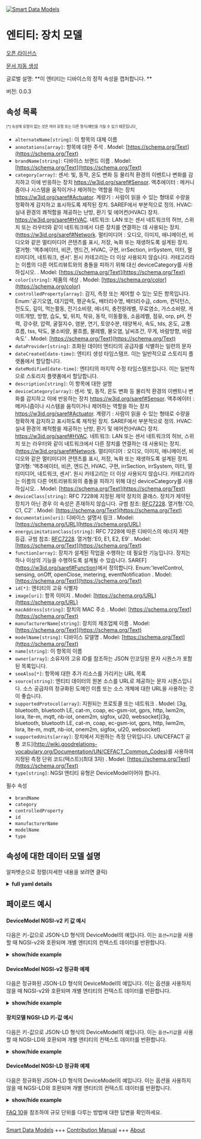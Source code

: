 <!-- 10-Header -->    
[![Smart Data Models](https://smartdatamodels.org/wp-content/uploads/2022/01/SmartDataModels_logo.png "Logo")](https://smartdatamodels.org)    
엔티티: 장치 모델    
==========<!-- /10-Header -->    
<!-- 15-License -->    
[오픈 라이선스](https://github.com/smart-data-models//dataModel.Device/blob/master/DeviceModel/LICENSE.md)    
[문서 자동 생성](https://docs.google.com/presentation/d/e/2PACX-1vTs-Ng5dIAwkg91oTTUdt8ua7woBXhPnwavZ0FxgR8BsAI_Ek3C5q97Nd94HS8KhP-r_quD4H0fgyt3/pub?start=false&loop=false&delayms=3000#slide=id.gb715ace035_0_60)    
<!-- /15-License -->    
<!-- 20-Description -->    
글로벌 설명: **이 엔티티는 디바이스의 정적 속성을 캡처합니다. **    
버전: 0.0.3    
<!-- /20-Description -->    
<!-- 30-PropertiesList -->    
## 속성 목록    
<sup><sub>[*] 속성에 유형이 없는 것은 여러 유형 또는 다른 형식/패턴을 가질 수 있기 때문입니다</sub></sup>.    
- `alternateName[string]`: 이 항목의 대체 이름  - `annotations[array]`: 항목에 대한 주석  . Model: [https://schema.org/Text](https://schema.org/Text)- `brandName[string]`: 디바이스 브랜드 이름  . Model: [https://schema.org/Text](https://schema.org/Text)- `category[array]`: 센서: 빛, 동작, 온도 변화 등 물리적 환경의 이벤트나 변화를 감지하고 이에 반응하는 장치 https://w3id.org/saref#Sensor. 액추에이터 : 메커니즘이나 시스템을 움직이거나 제어하는 역할을 하는 장치 https://w3id.org/saref#Actuator. 계량기 : 사람이 읽을 수 있는 형태로 수량을 정확하게 감지하고 표시하도록 제작된 장치. SAREF에서 부분적으로 정의. HVAC: 실내 환경의 쾌적함을 제공하는 난방, 환기 및 에어컨(HVAC) 장치. https://w3id.org/saref#HVAC. 네트워크: LAN 또는 센서 네트워크의 허브, 스위치 또는 라우터와 같이 네트워크에서 다른 장치를 연결하는 데 사용되는 장치. (https://w3id.org/saref#Network. 멀티미디어 : 오디오, 이미지, 애니메이션, 비디오와 같은 멀티미디어 콘텐츠를 표시, 저장, 녹화 또는 재생하도록 설계된 장치. 열거형: '액추에이터, 비콘, 엔드건, HVAC, 구현, irrSection, irrSystem, 미터, 멀티미디어, 네트워크, 센서'. 원시 카테고리는 더 이상 사용되지 않습니다. 카테고리라는 이름의 다른 어트리뷰트와의 충돌을 피하기 위해 대신 deviceCategory를 사용하십시오.  . Model: [https://schema.org/Text](https://schema.org/Text)- `color[string]`: 제품의 색상  . Model: [https://schema.org/color](https://schema.org/color)- `controlledProperty[array]`: 감지, 측정 또는 제어할 수 있는 모든 항목입니다. Enum:'공기오염, 대기압력, 평균속도, 배터리수명, 배터리수급, cdom, 컨덕턴스, 전도도, 깊이, 먹는활동, 전기소비량, 에너지, 충전량레벨, 무료염소, 가스소비량, 게이트개방, 방향, 습도, 빛, 위치, 착유, 동작, 이동활동, 소음레벨, 점유, orp, pH, 전력, 강수량, 압력, 굴절지수, 염분, 연기, 토양수분, 태양복사, 속도, tds, 온도, 교통흐름, tss, 탁도, 물소비량, 물흐름, 물레벨, 물오염, 날씨조건, 무게, 바람방향, 바람속도'  . Model: [https://schema.org/Text](https://schema.org/Text)- `dataProvider[string]`: 조화된 데이터 엔티티의 공급자를 식별하는 일련의 문자  - `dateCreated[date-time]`: 엔티티 생성 타임스탬프. 이는 일반적으로 스토리지 플랫폼에서 할당합니다.  - `dateModified[date-time]`: 엔티티의 마지막 수정 타임스탬프입니다. 이는 일반적으로 스토리지 플랫폼에서 할당합니다.  - `description[string]`: 이 항목에 대한 설명  - `deviceCategory[array]`: 센서: 빛, 동작, 온도 변화 등 물리적 환경의 이벤트나 변화를 감지하고 이에 반응하는 장치 https://w3id.org/saref#Sensor. 액추에이터 : 메커니즘이나 시스템을 움직이거나 제어하는 역할을 하는 장치 https://w3id.org/saref#Actuator. 계량기 : 사람이 읽을 수 있는 형태로 수량을 정확하게 감지하고 표시하도록 제작된 장치. SAREF에서 부분적으로 정의. HVAC: 실내 환경의 쾌적함을 제공하는 난방, 환기 및 에어컨(HVAC) 장치. https://w3id.org/saref#HVAC. 네트워크: LAN 또는 센서 네트워크의 허브, 스위치 또는 라우터와 같이 네트워크에서 다른 장치를 연결하는 데 사용되는 장치. (https://w3id.org/saref#Network. 멀티미디어 : 오디오, 이미지, 애니메이션, 비디오와 같은 멀티미디어 콘텐츠를 표시, 저장, 녹화 또는 재생하도록 설계된 장치. 열거형: '액추에이터, 비콘, 엔드건, HVAC, 구현, irrSection, irrSystem, 미터, 멀티미디어, 네트워크, 센서'. 원시 카테고리는 더 이상 사용되지 않습니다. 카테고리라는 이름의 다른 어트리뷰트와의 충돌을 피하기 위해 대신 deviceCategory를 사용하십시오.  . Model: [https://schema.org/Text](https://schema.org/Text)- `deviceClass[string]`: RFC 7228에 지정된 제약 장치의 클래스. 장치가 제약된 장치가 아닌 경우 이 속성은 존재하지 않습니다. 규범 참조: [RFC7228](https://tools.ietf.org/html/rfc7228#section-3). 열거형:'C0, C1, C2'  . Model: [https://schema.org/Text](https://schema.org/Text)- `documentation[uri]`: 디바이스 설명서 링크  . Model: [https://schema.org/URL](https://schema.org/URL)- `energyLimitationClass[string]`: RFC 7228에 따른 디바이스의 에너지 제한 등급. 규범 참조: [RFC7228](https://tools.ietf.org/html/rfc7228#page-11). 열거형:'E0, E1, E2, E9'  . Model: [https://schema.org/Text](https://schema.org/Text)- `function[array]`: 장치가 설계된 작업을 수행하는 데 필요한 기능입니다. 장치는 하나 이상의 기능을 수행하도록 설계될 수 있습니다. SAREF](https://w3id.org/saref#Function)에서 정의합니다. Enum:'levelControl, sensing, onOff, openClose, metering, eventNotification  . Model: [https://schema.org/Text](https://schema.org/Text)- `id[*]`: 엔티티의 고유 식별자  - `image[uri]`: 항목 이미지  . Model: [https://schema.org/URL](https://schema.org/URL)- `macAddress[string]`: 장치의 MAC 주소  . Model: [https://schema.org/Text](https://schema.org/Text)- `manufacturerName[string]`: 장치의 제조업체 이름  . Model: [https://schema.org/Text](https://schema.org/Text)- `modelName[string]`: 디바이스 모델명  . Model: [https://schema.org/Text](https://schema.org/Text)- `name[string]`: 이 항목의 이름  - `owner[array]`: 소유자의 고유 ID를 참조하는 JSON 인코딩된 문자 시퀀스가 포함된 목록입니다.  - `seeAlso[*]`: 항목에 대한 추가 리소스를 가리키는 URL 목록  - `source[string]`: 엔티티 데이터의 원본 소스를 URL로 제공하는 문자 시퀀스입니다. 소스 공급자의 정규화된 도메인 이름 또는 소스 개체에 대한 URL을 사용하는 것이 좋습니다.  - `supportedProtocol[array]`: 지원되는 프로토콜 또는 네트워크  . Model: [3g, bluetooth, bluetooth LE, cat-m, coap, ec-gsm-iot, gprs, http, lwm2m, lora, lte-m, mqtt, nb-iot, onem2m, sigfox, ul20, websocket](3g, bluetooth, bluetooth LE, cat-m, coap, ec-gsm-iot, gprs, http, lwm2m, lora, lte-m, mqtt, nb-iot, onem2m, sigfox, ul20, websocket)- `supportedUnits[array]`: 장치에서 지원하는 측정 단위입니다. UN/CEFACT 공통 코드](http://wiki.goodrelations-vocabulary.org/Documentation/UN/CEFACT_Common_Codes)를 사용하여 지정된 측정 단위 코드(텍스트)(최대 3자)  . Model: [https://schema.org/Text](https://schema.org/Text)- `type[string]`: NGSI 엔티티 유형은 DeviceModel이어야 합니다.  <!-- /30-PropertiesList -->    
<!-- 35-RequiredProperties -->    
필수 속성    
- `brandName`  - `category`  - `controlledProperty`  - `id`  - `manufacturerName`  - `modelName`  - `type`  <!-- /35-RequiredProperties -->    
<!-- 40-RequiredProperties -->    
<!-- /40-RequiredProperties -->    
<!-- 50-DataModelHeader -->    
## 속성에 대한 데이터 모델 설명    
알파벳순으로 정렬(자세한 내용을 보려면 클릭)    
<!-- /50-DataModelHeader -->    
<!-- 60-ModelYaml -->    
<details><summary><strong>full yaml details</strong></summary>      
```yaml    
DeviceModel:      
  description: 'This entity captures the static properties of a Device. '      
  properties:      
    alternateName:      
      description: An alternative name for this item      
      type: string      
      x-ngsi:      
        type: Property      
    annotations:      
      description: Annotations about the item      
      items:      
        type: string      
      type: array      
      x-ngsi:      
        model: https://schema.org/Text      
        type: Property      
    brandName:      
      description: Device's brand name      
      type: string      
      x-ngsi:      
        model: https://schema.org/Text      
        type: Property      
    category:      
      description: "Sensor: A device that detects and responds to events or changes in the physical environment such as light, motion, or temperature changes. https://w3id.org/saref#Sensor. actuator : A device responsible for moving or controlling a mechanism or system. https://w3id.org/saref#Actuator. Meter : A device built to accurately detect and display a quantity in a form readable by a human being. Partially defined by SAREF. HVAC : Heating, Ventilation and Air Conditioning (HVAC) device that provides indoor environmental comfort. https://w3id.org/saref#HVAC. Network : A device used to connect other devices in a network, such as hub, switch or router in a LAN or Sensor network. (https://w3id.org/saref#Network. Multimedia : A device designed to display, store, record or play multimedia content such as audio, images, animation, video. Enum:'actuator, beacon, endgun, HVAC, implement, irrSection, irrSystem, meter, multimedia, network, sensor'. Raw category will be deprecated use deviceCategory instead to avoid conflict with other aqttributes named category"      
      items:      
        enum:      
          - actuator      
          - beacon      
          - endgun      
          - HVAC      
          - implement      
          - irrSection      
          - irrSystem      
          - meter      
          - multimedia      
          - network      
          - sensor      
        type: string      
      type: array      
      x-ngsi:      
        model: https://schema.org/Text      
        type: Property      
    color:      
      description: The color of the product      
      type: string      
      x-ngsi:      
        model: https://schema.org/color      
        type: Property      
    controlledProperty:      
      description: 'Anything that can be sensed, measured or controlled by. Enum:''airPollution, atmosphericPressure, averageVelocity, batteryLife, batterySupply, cdom, conductance, conductivity, depth, eatingActivity, electricityConsumption, energy, fillingLevel, freeChlorine, gasConsumption, gateOpening, heading, humidity, light, location, milking, motion, movementActivity, noiseLevel, occupancy, orp, pH, power, precipitation, pressure, refractiveIndex, salinity, smoke, soilMoisture, solarRadiation, speed, tds, temperature, trafficFlow, tss, turbidity, waterConsumption, waterFlow, waterLevel, waterPollution, weatherConditions, weight, windDirection, windSpeed'''      
      items:      
        enum:      
          - airPollution      
          - atmosphericPressure      
          - averageVelocity      
          - batteryLife      
          - batterySupply      
          - cdom      
          - conductance      
          - conductivity      
          - depth      
          - eatingActivity      
          - electricityConsumption      
          - energy      
          - fillingLevel      
          - freeChlorine      
          - gasConsumption      
          - gateOpening      
          - heading      
          - humidity      
          - light      
          - location      
          - milking      
          - motion      
          - movementActivity      
          - noiseLevel      
          - occupancy      
          - orp      
          - pH      
          - power      
          - precipitation      
          - pressure      
          - refractiveIndex      
          - salinity      
          - smoke      
          - soilMoisture      
          - solarRadiation      
          - speed      
          - tds      
          - temperature      
          - trafficFlow      
          - tss      
          - turbidity      
          - uvLampIntensity      
          - uvOrganicLoad      
          - waterConsumption      
          - waterFlow      
          - waterLevel      
          - waterPollution      
          - weatherConditions      
          - weight      
          - windDirection      
          - windSpeed      
        type: string      
      type: array      
      x-ngsi:      
        model: https://schema.org/Text      
        type: Property      
    dataProvider:      
      description: A sequence of characters identifying the provider of the harmonised data entity      
      type: string      
      x-ngsi:      
        type: Property      
    dateCreated:      
      description: Entity creation timestamp. This will usually be allocated by the storage platform      
      format: date-time      
      type: string      
      x-ngsi:      
        type: Property      
    dateModified:      
      description: Timestamp of the last modification of the entity. This will usually be allocated by the storage platform      
      format: date-time      
      type: string      
      x-ngsi:      
        type: Property      
    description:      
      description: A description of this item      
      type: string      
      x-ngsi:      
        type: Property      
    deviceCategory:      
      description: "Sensor: A device that detects and responds to events or changes in the physical environment such as light, motion, or temperature changes. https://w3id.org/saref#Sensor. actuator : A device responsible for moving or controlling a mechanism or system. https://w3id.org/saref#Actuator. Meter : A device built to accurately detect and display a quantity in a form readable by a human being. Partially defined by SAREF. HVAC : Heating, Ventilation and Air Conditioning (HVAC) device that provides indoor environmental comfort. https://w3id.org/saref#HVAC. Network : A device used to connect other devices in a network, such as hub, switch or router in a LAN or Sensor network. (https://w3id.org/saref#Network. Multimedia : A device designed to display, store, record or play multimedia content such as audio, images, animation, video. Enum:'actuator, beacon, endgun, HVAC, implement, irrSection, irrSystem, meter, multimedia, network, sensor'. Raw category will be deprecated use deviceCategory instead to avoid conflict with other aqttributes named category"      
      items:      
        enum:      
          - actuator      
          - beacon      
          - endgun      
          - HVAC      
          - implement      
          - irrSection      
          - irrSystem      
          - meter      
          - multimedia      
          - network      
          - sensor      
        type: string      
      type: array      
      x-ngsi:      
        model: https://schema.org/Text      
        type: Property      
    deviceClass:      
      description: "Class of constrained device as specified by RFC 7228. If the device is not a constrained device this property shall not be present. Normative References: [RFC7228](https://tools.ietf.org/html/rfc7228#section-3). Enum:'C0, C1, C2'"      
      enum:      
        - C0      
        - C1      
        - C2      
      type: string      
      x-ngsi:      
        model: https://schema.org/Text      
        type: Property      
    documentation:      
      description: A link to device's documentation      
      format: uri      
      type: string      
      x-ngsi:      
        model: https://schema.org/URL      
        type: Property      
    energyLimitationClass:      
      description: "Device's class of energy limitation as per RFC 7228. Normative References: [RFC7228](https://tools.ietf.org/html/rfc7228#page-11). Enum:'E0, E1, E2, E9'"      
      enum:      
        - E0      
        - E1      
        - E2      
        - E9      
      type: string      
      x-ngsi:      
        model: https://schema.org/Text      
        type: Property      
    function:      
      description: "The functionality necessary to accomplish the task for which a Device is designed. A device can be designed to perform more than one function. Defined by [SAREF](https://w3id.org/saref#Function). Enum:'levelControl, sensing, onOff, openClose, metering, eventNotification"      
      items:      
        enum:      
          - levelControl      
          - sensing      
          - onOff      
          - openClose      
          - metering      
          - eventNotification      
        type: string      
      type: array      
      x-ngsi:      
        model: https://schema.org/Text      
        type: Property      
    id:      
      anyOf:      
        - description: Identifier format of any NGSI entity      
          maxLength: 256      
          minLength: 1      
          pattern: ^[\w\-\.\{\}\$\+\*\[\]`|~^@!,:\\]+$      
          type: string      
          x-ngsi:      
            type: Property      
        - description: Identifier format of any NGSI entity      
          format: uri      
          type: string      
          x-ngsi:      
            type: Property      
      description: Unique identifier of the entity      
      x-ngsi:      
        type: Property      
    image:      
      description: An image of the item      
      format: uri      
      type: string      
      x-ngsi:      
        model: https://schema.org/URL      
        type: Property      
    macAddress:      
      description: The MAC address of the device      
      pattern: ^([0-9A-Fa-f]{2}[:-]){5}([0-9A-Fa-f]{2})$      
      type: string      
      x-ngsi:      
        model: https://schema.org/Text      
        type: Property      
    manufacturerName:      
      description: Device's manufacturer name      
      type: string      
      x-ngsi:      
        model: https://schema.org/Text      
        type: Property      
    modelName:      
      description: Device's model name      
      type: string      
      x-ngsi:      
        model: https://schema.org/Text      
        type: Property      
    name:      
      description: The name of this item      
      type: string      
      x-ngsi:      
        type: Property      
    owner:      
      description: A List containing a JSON encoded sequence of characters referencing the unique Ids of the owner(s)      
      items:      
        anyOf:      
          - description: Identifier format of any NGSI entity      
            maxLength: 256      
            minLength: 1      
            pattern: ^[\w\-\.\{\}\$\+\*\[\]`|~^@!,:\\]+$      
            type: string      
            x-ngsi:      
              type: Property      
          - description: Identifier format of any NGSI entity      
            format: uri      
            type: string      
            x-ngsi:      
              type: Property      
        description: Unique identifier of the entity      
        x-ngsi:      
          type: Property      
      type: array      
      x-ngsi:      
        type: Property      
    seeAlso:      
      description: list of uri pointing to additional resources about the item      
      oneOf:      
        - items:      
            format: uri      
            type: string      
          minItems: 1      
          type: array      
        - format: uri      
          type: string      
      x-ngsi:      
        type: Property      
    source:      
      description: 'A sequence of characters giving the original source of the entity data as a URL. Recommended to be the fully qualified domain name of the source provider, or the URL to the source object'      
      type: string      
      x-ngsi:      
        type: Property      
    supportedProtocol:      
      description: Supported protocol(s) or networks      
      items:      
        enum:      
          - 3g      
          - bluetooth      
          - bluetooth LE      
          - cat-m      
          - coap      
          - ec-gsm-iot      
          - gprs      
          - http      
          - lwm2m      
          - lora      
          - lte-m      
          - mqtt      
          - nb-iot      
          - onem2m      
          - sigfox      
          - ul20      
          - websocket      
        type: string      
      type: array      
      x-ngsi:      
        model: '3g, bluetooth, bluetooth LE, cat-m, coap, ec-gsm-iot, gprs, http, lwm2m, lora, lte-m, mqtt, nb-iot, onem2m, sigfox, ul20, websocket'      
        type: Property      
    supportedUnits:      
      description: 'Units of measurement supported by the device. The unit code (text) of measurement given using the [UN/CEFACT Common Code](http://wiki.goodrelations-vocabulary.org/Documentation/UN/CEFACT_Common_Codes) (max. 3 characters)'      
      items:      
        type: string      
      type: array      
      x-ngsi:      
        model: https://schema.org/Text      
        type: Property      
    type:      
      description: NGSI Entity type. it has to be DeviceModel      
      enum:      
        - DeviceModel      
      type: string      
      x-ngsi:      
        type: Property      
  required:      
    - id      
    - type      
    - category      
    - controlledProperty      
    - manufacturerName      
    - brandName      
    - modelName      
  type: object      
  x-derived-from: ""      
  x-disclaimer: 'Redistribution and use in source and binary forms, with or without modification, are permitted  provided that the license conditions are met. Copyleft (c) 2022 Contributors to Smart Data Models Program'      
  x-license-url: https://github.com/smart-data-models/dataModel.Device/blob/master/DeviceModel/LICENSE.md      
  x-model-schema: https://smart-data-models.github.io/dataModel.Device/DeviceModel/schema.json      
  x-model-tags: ""      
  x-version: 0.0.3      
```    
</details>      
<!-- /60-ModelYaml -->    
<!-- 70-MiddleNotes -->    
<!-- /70-MiddleNotes -->    
<!-- 80-Examples -->    
## 페이로드 예시    
#### DeviceModel NGSI-v2 키 값 예시    
다음은 키-값으로 JSON-LD 형식의 DeviceModel의 예입니다. 이는 `옵션=키값`을 사용할 때 NGSI-v2와 호환되며 개별 엔티티의 컨텍스트 데이터를 반환합니다.    
<details><summary><strong>show/hide example</strong></summary>      
```json  
{  
  "id": "myDevice-wastecontainer-sensor-345",  
  "type": "DeviceModel",  
  "name": "myDevice Sensor for Containers 345",  
  "brandName": "myDevice",  
  "modelName": "S4Container 345",  
  "manufacturerName": "myDevice Inc.",  
  "deviceCategory": [  
    "sensor"  
  ],  
  "category": [  
    "sensor"  
  ],  
  "function": [  
    "sensing"  
  ],  
  "controlledProperty": [  
    "fillingLevel",  
    "temperature"  
  ]  
}  
```  
</details>    
#### DeviceModel NGSI-v2 정규화 예제    
다음은 정규화된 JSON-LD 형식의 DeviceModel의 예입니다. 이는 옵션을 사용하지 않을 때 NGSI-v2와 호환되며 개별 엔티티의 컨텍스트 데이터를 반환합니다.    
<details><summary><strong>show/hide example</strong></summary>      
```json  
{  
  "id": "myDevice-wastecontainer-sensor-345",  
  "type": "DeviceModel",  
  "deviceCategory": {  
    "type": "StructuredValue",  
    "value": [  
      "sensor"  
    ]  
  },  
  "function": {  
    "type": "StructuredValue",  
    "value": [  
      "sensing"  
    ]  
  },  
  "modelName": {  
    "type": "Text",  
    "value": "S4Container 345"  
  },  
  "name": {  
    "type": "Text",  
    "value": "myDevice Sensor for Containers 345"  
  },  
  "brandName": {  
    "type": "Text",  
    "value": "myDevice"  
  },  
  "manufacturerName": {  
    "type": "Text",  
    "value": "myDevice Inc."  
  },  
  "controlledProperty": {  
    "type": "StructuredValue",  
    "value": [  
      "fillingLevel",  
      "temperature"  
    ]  
  },  
  "category": {  
    "type": "StructuredValue",  
    "value": [  
      "sensor"  
    ]  
  }  
}  
```  
</details>    
#### 장치모델 NGSI-LD 키-값 예시    
다음은 키-값으로 JSON-LD 형식의 DeviceModel의 예입니다. 이는 `옵션=키값`을 사용할 때 NGSI-LD와 호환되며 개별 엔티티의 컨텍스트 데이터를 반환합니다.    
<details><summary><strong>show/hide example</strong></summary>      
```json  
{  
  "id": "urn:ngsi-ld:DeviceModel:myDevice-wastecontainer-sensor-345",  
  "type": "DeviceModel",  
  "brandName": "myDevice",  
  "deviceCategory": [  
    "sensor"  
  ],  
  "category": [  
    "sensor"  
  ],  
  "controlledProperty": [  
    "fillingLevel",  
    "temperature"  
  ],  
  "function": [  
    "sensing"  
  ],  
  "manufacturerName": "myDevice Inc.",  
  "modelName": "S4Container 345",  
  "name": "myDevice Sensor for Containers 345",  
  "@context": [  
    "https://raw.githubusercontent.com/smart-data-models/dataModel.Device/master/context.jsonld"  
  ]  
}  
```  
</details>    
#### DeviceModel NGSI-LD 정규화 예제    
다음은 정규화된 JSON-LD 형식의 DeviceModel의 예입니다. 이는 옵션을 사용하지 않을 때 NGSI-LD와 호환되며 개별 엔티티의 컨텍스트 데이터를 반환합니다.    
<details><summary><strong>show/hide example</strong></summary>      
```json  
{  
  "id": "urn:ngsi-ld:DeviceModel:myDevice-wastecontainer-sensor-345",  
  "type": "DeviceModel",  
  "brandName": {  
    "type": "Property",  
    "value": "myDevice"  
  },  
  "deviceCategory": {  
    "type": "Property",  
    "value": [  
      "sensor"  
    ]  
  },  
  "controlledProperty": {  
    "type": "Property",  
    "value": [  
      "fillingLevel",  
      "temperature"  
    ]  
  },  
  "function": {  
    "type": "Property",  
    "value": [  
      "sensing"  
    ]  
  },  
  "manufacturerName": {  
    "type": "Property",  
    "value": "myDevice Inc."  
  },  
  "modelName": {  
    "type": "Property",  
    "value": "S4Container 345"  
  },  
  "name": {  
    "type": "Property",  
    "value": "myDevice Sensor for Containers 345"  
  },  
  "@context": [  
    "https://raw.githubusercontent.com/smart-data-models/dataModel.Device/master/context.jsonld"  
  ]  
}  
```  
</details><!-- /80-Examples -->    
<!-- 90-FooterNotes -->    
<!-- /90-FooterNotes -->    
<!-- 95-Units -->    
[FAQ 10](https://smartdatamodels.org/index.php/faqs/)을 참조하여 규모 단위를 다루는 방법에 대한 답변을 확인하세요.    
<!-- /95-Units -->    
<!-- 97-LastFooter -->    
---    
[Smart Data Models](https://smartdatamodels.org) +++ [Contribution Manual](https://bit.ly/contribution_manual) +++ [About](https://bit.ly/Introduction_SDM)<!-- /97-LastFooter -->    
